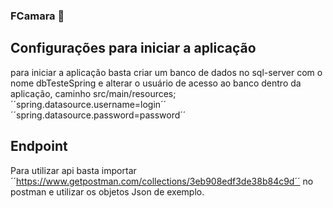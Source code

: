 ### FCamara 🚀

## Configurações para iniciar a aplicação
para iniciar a aplicação basta criar um banco de dados no sql-server com o nome dbTesteSpring
e alterar o usuário de acesso ao banco dentro da aplicação, caminho src/main/resources;
´´spring.datasource.username=login´´
´´spring.datasource.password=password´´

## Endpoint
Para utilizar api basta importar ´´https://www.getpostman.com/collections/3eb908edf3de38b84c9d´´ no postman
e utilizar os objetos Json de exemplo.



